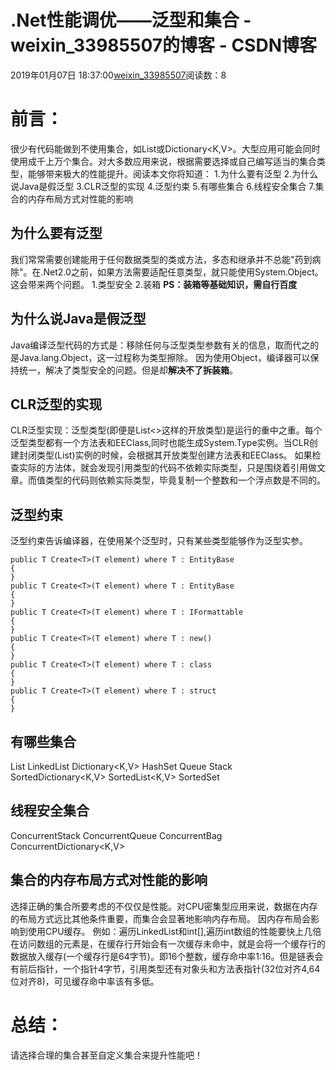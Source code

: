 # .Net性能调优——泛型和集合 - weixin_33985507的博客 - CSDN博客
2019年01月07日 18:37:00[weixin_33985507](https://me.csdn.net/weixin_33985507)阅读数：8
# 前言：
很少有代码能做到不使用集合，如List<T>或Dictionary<K,V>。大型应用可能会同时使用成千上万个集合。对大多数应用来说，根据需要选择或自己编写适当的集合类型，能够带来极大的性能提升。阅读本文你将知道：
1.为什么要有泛型
2.为什么说Java是假泛型
3.CLR泛型的实现
4.泛型约束
5.有哪些集合
6.线程安全集合
7.集合的内存布局方式对性能的影响
## 为什么要有泛型
我们常常需要创建能用于任何数据类型的类或方法，多态和继承并不总能"药到病除"。在.Net2.0之前，如果方法需要适配任意类型，就只能使用System.Object。这会带来两个问题。
1.类型安全
2.装箱
**PS：装箱等基础知识，需自行百度**
## 为什么说Java是假泛型
Java编译泛型代码的方式是：移除任何与泛型类型参数有关的信息，取而代之的是Java.lang.Object，这一过程称为类型擦除。
因为使用Object，编译器可以保持统一，解决了类型安全的问题。但是却**解决不了拆装箱**。
## CLR泛型的实现
CLR泛型实现：泛型类型(即便是List<>这样的开放类型)是运行的重中之重。每个泛型类型都有一个方法表和EEClass,同时也能生成System.Type实例。当CLR创建封闭类型(List<int>)实例的时候，会根据其开放类型创建方法表和EEClass。
如果检查实际的方法体，就会发现引用类型的代码不依赖实际类型，只是围绕着引用做文章。而值类型的代码则依赖实际类型，毕竟复制一个整数和一个浮点数是不同的。
## 泛型约束
泛型约束告诉编译器，在使用某个泛型时，只有某些类型能够作为泛型实参。
```
public T Create<T>(T element) where T : EntityBase
{
}
public T Create<T>(T element) where T : EntityBase
{
}
public T Create<T>(T element) where T : IFormattable
{
}
public T Create<T>(T element) where T : new()
{
}
public T Create<T>(T element) where T : class
{
}
public T Create<T>(T element) where T : struct
{
}
```
## 有哪些集合
List<t>
LinkedList<T>
Dictionary<K,V>
HashSet<T>
Queue<T>
Stack<T>
SortedDictionary<K,V>
SortedList<K,V>
SortedSet<T>
## 线程安全集合
ConcurrentStack<T>
ConcurrentQueue<T>
ConcurrentBag<T>
ConcurrentDictionary<K,V>
## 集合的内存布局方式对性能的影响
选择正确的集合所要考虑的不仅仅是性能。对CPU密集型应用来说，数据在内存的布局方式远比其他条件重要，而集合会显著地影响内存布局。
因内存布局会影响到使用CPU缓存。
例如：遍历LinkedList<int>和int[],遍历int数组的性能要快上几倍
在访问数组的元素是，在缓存行开始会有一次缓存未命中，就是会将一个缓存行的数据放入缓存(一个缓存行是64字节)。即16个整数，缓存命中率1:16。但是链表会有前后指针，一个指针4字节，引用类型还有对象头和方法表指针(32位对齐4,64位对齐8)，可见缓存命中率该有多低。
# 总结：
请选择合理的集合甚至自定义集合来提升性能吧！
